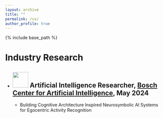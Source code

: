 ```yaml
---
layout: archive
title: ""
permalink: /cv/
author_profile: true
---
```


{% include base_path %}

Industry Research
======

* ## <img src="https://github.com/kauroy1994/home/assets/57400980/8891649c-c178-41b9-8182-18d9c138fc95" width="50" height="50"> Artificial Intelligence Researcher, [Bosch Center for Artificial Intelligence](https://www.bosch-ai.com/), May 2024
  *  Building Cognitive Architecture Inspired Neurosymbolic AI Systems for Egocentric Activity Recognition
